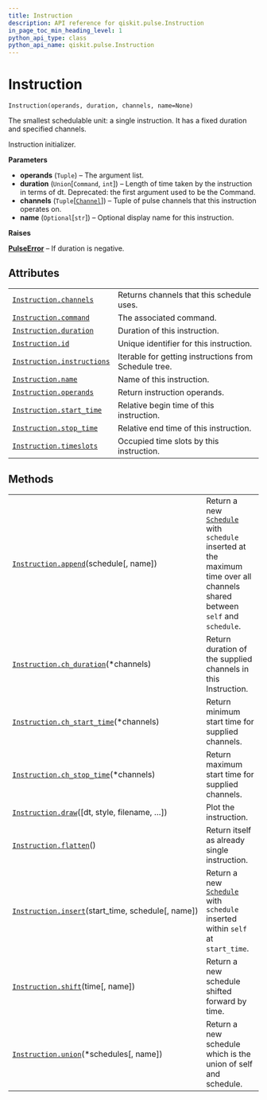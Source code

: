 ```yaml
---
title: Instruction
description: API reference for qiskit.pulse.Instruction
in_page_toc_min_heading_level: 1
python_api_type: class
python_api_name: qiskit.pulse.Instruction
---
```


# Instruction

<span id="qiskit.pulse.Instruction" />

`Instruction(operands, duration, channels, name=None)`

The smallest schedulable unit: a single instruction. It has a fixed duration and specified channels.

Instruction initializer.

**Parameters**

*   **operands** (`Tuple`) – The argument list.
*   **duration** (`Union`\[`Command`, `int`]) – Length of time taken by the instruction in terms of dt. Deprecated: the first argument used to be the Command.
*   **channels** (`Tuple`\[[`Channel`](qiskit.pulse.channels#qiskit.pulse.channels.Channel "qiskit.pulse.channels.Channel")]) – Tuple of pulse channels that this instruction operates on.
*   **name** (`Optional`\[`str`]) – Optional display name for this instruction.

**Raises**

[**PulseError**](qiskit.pulse.PulseError "qiskit.pulse.PulseError") – If duration is negative.

## Attributes

|                                                                                                             |                                                       |
| ----------------------------------------------------------------------------------------------------------- | ----------------------------------------------------- |
| [`Instruction.channels`](qiskit.pulse.Instruction.channels "qiskit.pulse.Instruction.channels")             | Returns channels that this schedule uses.             |
| [`Instruction.command`](qiskit.pulse.Instruction.command "qiskit.pulse.Instruction.command")                | The associated command.                               |
| [`Instruction.duration`](qiskit.pulse.Instruction.duration "qiskit.pulse.Instruction.duration")             | Duration of this instruction.                         |
| [`Instruction.id`](qiskit.pulse.Instruction.id "qiskit.pulse.Instruction.id")                               | Unique identifier for this instruction.               |
| [`Instruction.instructions`](qiskit.pulse.Instruction.instructions "qiskit.pulse.Instruction.instructions") | Iterable for getting instructions from Schedule tree. |
| [`Instruction.name`](qiskit.pulse.Instruction.name "qiskit.pulse.Instruction.name")                         | Name of this instruction.                             |
| [`Instruction.operands`](qiskit.pulse.Instruction.operands "qiskit.pulse.Instruction.operands")             | Return instruction operands.                          |
| [`Instruction.start_time`](qiskit.pulse.Instruction.start_time "qiskit.pulse.Instruction.start_time")       | Relative begin time of this instruction.              |
| [`Instruction.stop_time`](qiskit.pulse.Instruction.stop_time "qiskit.pulse.Instruction.stop_time")          | Relative end time of this instruction.                |
| [`Instruction.timeslots`](qiskit.pulse.Instruction.timeslots "qiskit.pulse.Instruction.timeslots")          | Occupied time slots by this instruction.              |

## Methods

|                                                                                                                            |                                                                                                                                                                               |
| -------------------------------------------------------------------------------------------------------------------------- | ----------------------------------------------------------------------------------------------------------------------------------------------------------------------------- |
| [`Instruction.append`](qiskit.pulse.Instruction.append "qiskit.pulse.Instruction.append")(schedule\[, name])               | Return a new [`Schedule`](qiskit.pulse.Schedule "qiskit.pulse.Schedule") with `schedule` inserted at the maximum time over all channels shared between `self` and `schedule`. |
| [`Instruction.ch_duration`](qiskit.pulse.Instruction.ch_duration "qiskit.pulse.Instruction.ch_duration")(\*channels)       | Return duration of the supplied channels in this Instruction.                                                                                                                 |
| [`Instruction.ch_start_time`](qiskit.pulse.Instruction.ch_start_time "qiskit.pulse.Instruction.ch_start_time")(\*channels) | Return minimum start time for supplied channels.                                                                                                                              |
| [`Instruction.ch_stop_time`](qiskit.pulse.Instruction.ch_stop_time "qiskit.pulse.Instruction.ch_stop_time")(\*channels)    | Return maximum start time for supplied channels.                                                                                                                              |
| [`Instruction.draw`](qiskit.pulse.Instruction.draw "qiskit.pulse.Instruction.draw")(\[dt, style, filename, …])             | Plot the instruction.                                                                                                                                                         |
| [`Instruction.flatten`](qiskit.pulse.Instruction.flatten "qiskit.pulse.Instruction.flatten")()                             | Return itself as already single instruction.                                                                                                                                  |
| [`Instruction.insert`](qiskit.pulse.Instruction.insert "qiskit.pulse.Instruction.insert")(start\_time, schedule\[, name])  | Return a new [`Schedule`](qiskit.pulse.Schedule "qiskit.pulse.Schedule") with `schedule` inserted within `self` at `start_time`.                                              |
| [`Instruction.shift`](qiskit.pulse.Instruction.shift "qiskit.pulse.Instruction.shift")(time\[, name])                      | Return a new schedule shifted forward by time.                                                                                                                                |
| [`Instruction.union`](qiskit.pulse.Instruction.union "qiskit.pulse.Instruction.union")(\*schedules\[, name])               | Return a new schedule which is the union of self and schedule.                                                                                                                |

